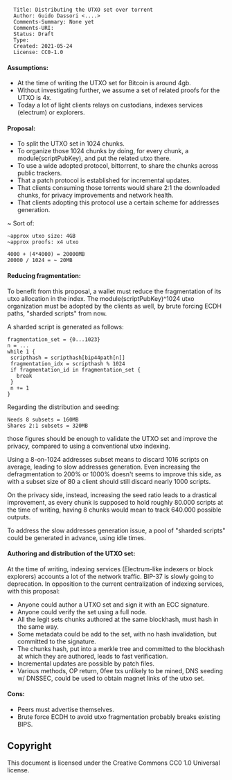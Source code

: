```
  
  Title: Distributing the UTXO set over torrent
  Author: Guido Dassori <....>
  Comments-Summary: None yet
  Comments-URI: 
  Status: Draft
  Type: 
  Created: 2021-05-24
  License: CC0-1.0
  ```


#### Assumptions:

- At the time of writing the UTXO set for Bitcoin is around 4gb.
- Without investigating further, we assume a set of related proofs for the UTXO is 4x.
- Today a lot of light clients relays on custodians, indexes services (electrum) or explorers.

#### Proposal:

- To split the UTXO set in 1024 chunks.
- To organize those 1024 chunks by doing, for every chunk, a module(scriptPubKey), and put the related utxo there.
- To use a wide adopted protocol, bittorrent, to share the chunks across public trackers. 
- That a patch protocol is established for incremental updates.
- That clients consuming those torrents would share 2:1 the downloaded chunks, for privacy improvements and network health.
- That clients adopting this protocol use a certain scheme for addresses generation.

~ Sort of:
```
~approx utxo size: 4GB
~approx proofs: x4 utxo

4000 + (4*4000) = 20000MB
20000 / 1024 = ~ 20MB
```


#### Reducing fragmentation:

To benefit from this proposal, a wallet must reduce the fragmentation of its utxo allocation in the index.
The module(scriptPubKey)^1024 utxo organization must be adopted by the clients as well, by brute forcing ECDH paths, "sharded scripts" from now.

A sharded script is generated as follows:

```
fragmentation_set = {0...1023} 
n = ...
while 1 {
 scripthash = scripthash[bip44path[n]]
 fragmentation_idx = scripthash % 1024
 if fragmentation_id in fragmentation_set {
   break 
 }
 n += 1
}
```

Regarding the distribution and seeding:

```
Needs 8 subsets = 160MB
Shares 2:1 subsets = 320MB
```
those figures should be enough to validate the UTXO set and improve the privacy, compared to using a conventional utxo indexing.

Using a 8-on-1024 addresses subset means to discard 1016 scripts on average, leading to slow addresses generation. 
Even increasing the defragmentation to 200% or 1000% doesn't seems to improve this side, as with a subset size of 80 a client should still discard nearly 1000 scripts.

On the privacy side, instead, increasing the seed ratio leads to a drastical improvement, as every chunk is supposed to hold roughly 80.000 scripts at the time of writing, having 8 chunks would mean to track 640.000 possible outputs.

To address the slow addresses generation issue, a pool of "sharded scripts" could be generated in advance, using idle times.


#### Authoring and distribution of the UTXO set:

At the time of writing, indexing services (Electrum-like indexers or block explorers) accounts a lot of the network traffic.
BIP-37 is slowly going to deprecation. In opposition to the current centralization of indexing services, with this proposal:

- Anyone could author a UTXO set and sign it with an ECC signature.
- Anyone could verify the set using a full node.
- All the legit sets chunks authored at the same blockhash, must hash in the same way.
- Some metadata could be add to the set, with no hash invalidation, but committed to the signature.
- The chunks hash, put into a merkle tree and committed to the blockhash at which they are authored, leads to fast verification.
- Incremental updates are possible by patch files.
- Various methods, OP return, 0fee txs unlikely to be mined, DNS seeding w/ DNSSEC, could be used to obtain magnet links of the utxo set.

#### Cons:

- Peers must advertise themselves.
- Brute force ECDH to avoid utxo fragmentation probably breaks existing BIPS.


Copyright
---
This document is licensed under the Creative Commons CC0 1.0 Universal license.
